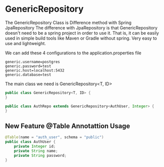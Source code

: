 # GenericRepository
The GenericRepository Class is Difference method with Spring JpaRepository
The difference with JpaRepository is that GenericRepository doesn't need
to be a spring project in order to use it. That is, it can be easily used
in simple build tools like Maven or Gradle without spring. Very easy to use
and lightweight.

We can add these 4 configurations to the application.properties file

```Properties
generic.username=postgres
generic.password=test
generic.host=localhost:5432
generic.database=test
```

The main class we need is GenericRepository<T, ID>

```Java
public class GenericRepository<T, ID> {
}
```

```Java
public class AuthRepo extends GenericRepository<AuthUser, Integer> {
}
```

## New Feature @Table Annotattion Usage

```Java
@Table(name = "auth_user", schema = "public")
public class AuthUser {
    private Integer id;
    private String name;
    private String password;
}
```

